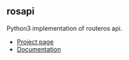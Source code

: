 ## rosapi

Python3 implementation of routeros api.

* [Project page](http://xio.com.pl/redmine/projects/rosapi/)
* [Documentation](http://xio.com.pl/redmine/projects/rosapi/wiki/Documentation)
